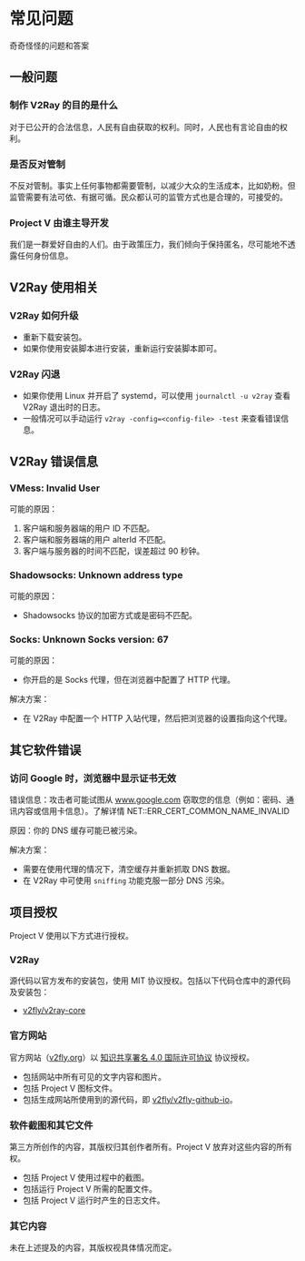 # 常见问题

奇奇怪怪的问题和答案

## 一般问题

### 制作 V2Ray 的目的是什么

对于已公开的合法信息，人民有自由获取的权利。同时，人民也有言论自由的权利。

### 是否反对管制

不反对管制。事实上任何事物都需要管制，以减少大众的生活成本，比如奶粉。但监管需要有法可依、有据可循。民众都认可的监管方式也是合理的，可接受的。

### Project V 由谁主导开发

我们是一群爱好自由的人们。由于政策压力，我们倾向于保持匿名，尽可能地不透露任何身份信息。

## V2Ray 使用相关

### V2Ray 如何升级

* 重新下载安装包。
* 如果你使用安装脚本进行安装，重新运行安装脚本即可。

### V2Ray 闪退

* 如果你使用 Linux 并开启了 systemd，可以使用 `journalctl -u v2ray` 查看 V2Ray 退出时的日志。
* 一般情况可以手动运行 `v2ray -config=<config-file> -test` 来查看错误信息。

## V2Ray 错误信息

### VMess: Invalid User

可能的原因：

1. 客户端和服务器端的用户 ID 不匹配。
1. 客户端和服务器端的用户 alterId 不匹配。
1. 客户端与服务器的时间不匹配，误差超过 90 秒钟。

### Shadowsocks: Unknown address type

可能的原因：

* Shadowsocks 协议的加密方式或是密码不匹配。

### Socks: Unknown Socks version: 67

可能的原因：

* 你开启的是 Socks 代理，但在浏览器中配置了 HTTP 代理。

解决方案：

* 在 V2Ray 中配置一个 HTTP 入站代理，然后把浏览器的设置指向这个代理。

## 其它软件错误

### 访问 Google 时，浏览器中显示证书无效

错误信息：攻击者可能试图从 www.google.com 窃取您的信息（例如：密码、通讯内容或信用卡信息）。了解详情 NET::ERR_CERT_COMMON_NAME_INVALID

原因：你的 DNS 缓存可能已被污染。

解决方案：

* 需要在使用代理的情况下，清空缓存并重新抓取 DNS 数据。
* 在 V2Ray 中可使用 `sniffing` 功能克服一部分 DNS 污染。

## 项目授权

Project V 使用以下方式进行授权。

### V2Ray

源代码以官方发布的安装包，使用 MIT 协议授权。包括以下代码仓库中的源代码及安装包：

* [v2fly/v2ray-core](https://www.github.com/v2fly/v2ray-core/)

### 官方网站

官方网站（[v2fly.org](https://www.v2fly.org/)）以 [知识共享署名 4.0 国际许可协议](https://creativecommons.org/licenses/by/4.0/deed.zh) 协议授权。

* 包括网站中所有可见的文字内容和图片。
* 包括 Project V 图标文件。
* 包括生成网站所使用到的源代码，即 [v2fly/v2fly-github-io](https://github.com/v2fly/v2fly-github-io)。

### 软件截图和其它文件

第三方所创作的内容，其版权归其创作者所有。Project V 放弃对这些内容的所有权。

* 包括 Project V 使用过程中的截图。
* 包括运行 Project V 所需的配置文件。
* 包括 Project V 运行时产生的日志文件。

### 其它内容

未在上述提及的内容，其版权视具体情况而定。
